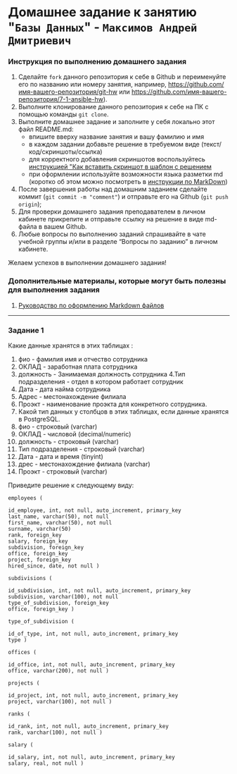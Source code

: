 # Домашнее задание к занятию "`Базы Данных`" - `Максимов Андрей Дмитриевич`


### Инструкция по выполнению домашнего задания

   1. Сделайте `fork` данного репозитория к себе в Github и переименуйте его по названию или номеру занятия, например, https://github.com/имя-вашего-репозитория/git-hw или  https://github.com/имя-вашего-репозитория/7-1-ansible-hw).
   2. Выполните клонирование данного репозитория к себе на ПК с помощью команды `git clone`.
   3. Выполните домашнее задание и заполните у себя локально этот файл README.md:
      - впишите вверху название занятия и вашу фамилию и имя
      - в каждом задании добавьте решение в требуемом виде (текст/код/скриншоты/ссылка)
      - для корректного добавления скриншотов воспользуйтесь [инструкцией "Как вставить скриншот в шаблон с решением](https://github.com/netology-code/sys-pattern-homework/blob/main/screen-instruction.md)
      - при оформлении используйте возможности языка разметки md (коротко об этом можно посмотреть в [инструкции  по MarkDown](https://github.com/netology-code/sys-pattern-homework/blob/main/md-instruction.md))
   4. После завершения работы над домашним заданием сделайте коммит (`git commit -m "comment"`) и отправьте его на Github (`git push origin`);
   5. Для проверки домашнего задания преподавателем в личном кабинете прикрепите и отправьте ссылку на решение в виде md-файла в вашем Github.
   6. Любые вопросы по выполнению заданий спрашивайте в чате учебной группы и/или в разделе “Вопросы по заданию” в личном кабинете.
   
Желаем успехов в выполнении домашнего задания!
   
### Дополнительные материалы, которые могут быть полезны для выполнения задания

1. [Руководство по оформлению Markdown файлов](https://gist.github.com/Jekins/2bf2d0638163f1294637#Code)

---

### Задание 1

Какие данные хранятся в этих таблицах :
1. фио - фамилия имя и отчество сотрудника
2. ОКЛАД - заработная плата сотрудника
3. должность - Занимаемая должность сотрудника
4.Тип подразделения - отдел в котором работает сотрудник
5. Дата - дата найма сотрудника
6. Адрес - местонахождение филиала
7. Проэкт - наименование проэкта для конкретного сотрудника.
8. Какой тип данных у столбцов в этих таблицах, если данные хранятся в PostgreSQL.
9. фио - строковый (varchar)
10. ОКЛАД - числовой (decimal/numeric)
11. должность - строковый (varchar)
12. Тип подразделения - строковый (varchar)
13. Дата - дата и время (tinyint)
14. дрес - местонахождение филиала (varchar)
15. Проэкт - строковый (varchar)



Приведите решение к следующему виду:
```
employees (

id_employee, int, not null, auto_increment, primary_key
last_name, varchar(50), not null
first_name, varchar(50), not null
surname, varchar(50)
rank, foreign_key
salary, foreign_key
subdivision, foreign_key
office, foreign_key
project, foreign_key
hired_since, date, not null )
```
```
subdivisions (

id_subdivision, int, not null, auto_increment, primary_key
subdivision, varchar(100), not null
type_of_subdivision, foreign_key
office, foreign_key )
```

```
type_of_subdivision (

id_of_type, int, not null, auto_increment, primary_key
type )
```
```
offices (

id_office, int, not null, auto_increment, primary_key
office, varchar(200), not null )
```

```
projects (

id_project, int, not null, auto_increment, primary_key
project, varchar(100), not null )
```

```
ranks (

id_rank, int, not null, auto_increment, primary_key
rank, varchar(100), not null )
```
```
salary (

id_salary, int, not null, auto_increment, primary_key
salary, real, not null )
```
